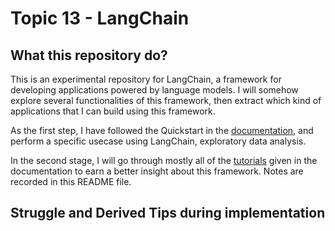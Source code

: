 # Topic 13 - LangChain

## What this repository do?

This is an experimental repository for LangChain, a framework for developing applications powered by language models. I will somehow explore several functionalities of this framework, then extract which kind of applications that I can build using this framework.

As the first step, I have followed the Quickstart in the [documentation](https://python.langchain.com/en/latest/getting_started/getting_started.html), and perform a specific usecase using LangChain, exploratory data analysis.

In the second stage, I will go through mostly all of the [tutorials](https://python.langchain.com/en/latest/getting_started/tutorials.html) given in the documentation to earn a better insight about this framework. Notes are recorded in this README file.

## Struggle and Derived Tips during implementation

